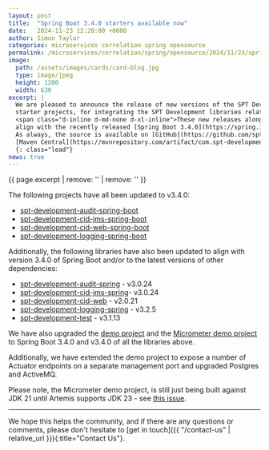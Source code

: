 ```yaml
---
layout: post
title:  "Spring Boot 3.4.0 starters available now"
date:   2024-11-23 12:20:00 +0000
author: Simon Taylor
categories: microservices correlation spring opensource
permalink: /microservices/correlation/spring/opensource/2024/11/23/spring-boot-3-4-0-starters-available-now
image:
  path: /assets/images/cards/card-blog.jpg
  type: image/jpeg
  height: 1200
  width: 630
excerpt: |
  We are pleased to announce the release of new versions of the SPT Development [Spring Boot](https://spring.io/projects/spring-boot){: target="_blank"} 
  starter projects, for integrating the SPT Development libraries related to correlation IDs, logging and auditing, into Spring Boot applications. 
  <span class="d-inline d-md-none d-xl-inline">These new releases along with new releases of some of the projects they relate to, have been updated to 
  align with the recently released [Spring Boot 3.4.0](https://spring.io/blog/2024/11/21/spring-boot-3-4-0-available-now){: target="_blank" }. 
  As always, the source is available on [GitHub](https://github.com/spt-development) and the artifacts are also available in
  [Maven Central](https://mvnrepository.com/artifact/com.spt-development) for easy inclusion in your own <em>Java</em> projects.</span>
  {: class="lead"}
news: true
---
```

{{ page.excerpt | remove: '<span class="d-inline d-md-none d-xl-inline">' | remove: '</span>' }}

The following projects have all been updated to v3.4.0:

* [spt-development-audit-spring-boot](https://github.com/spt-development/spt-development-audit-spring-boot)
* [spt-development-cid-jms-spring-boot](https://github.com/spt-development/spt-development-cid-jms-spring-boot)
* [spt-development-cid-web-spring-boot](https://github.com/spt-development/spt-development-cid-web-spring-boot)
* [spt-development-logging-spring-boot](https://github.com/spt-development/spt-development-logging-spring-boot)

Additionally, the following libraries have also been updated to align with version 3.4.0 of Spring Boot and/or to the latest versions of other 
dependencies:

* [spt-development-audit-spring](https://github.com/spt-development/spt-development-audit-spring) - v3.0.24
* [spt-development-cid-jms-spring](https://github.com/spt-development/spt-development-cid-jms-spring)- v3.0.24
* [spt-development-cid-web](https://github.com/spt-development/spt-development-cid-web) - v2.0.21
* [spt-development-logging-spring](https://github.com/spt-development/spt-development-logging-spring) - v3.2.5
* [spt-development-test](https://github.com/spt-development/spt-development-test) - v3.1.13

We have also upgraded the [demo project](https://github.com/spt-development/spt-development-demo) and the 
[Micrometer demo project](https://github.com/spt-development/spt-development-micrometer-tracing-demo) to Spring Boot 3.4.0 and v3.4.0 of all the libraries above.

Additionally, we have extended the demo project to expose a number of Actuator endpoints on a separate management port and upgraded Postgres and ActiveMQ.

Please note, the Micrometer demo project, is still just being built against JDK 21 until Artemis supports JDK 23 - see [this issue](https://issues.apache.org/jira/browse/ARTEMIS-4975).

---

We hope this helps the community, and if there are any questions or comments, please don't hesitate to [get in touch]({{ "/contact-us" | relative_url }}){:title="Contact Us"}.
